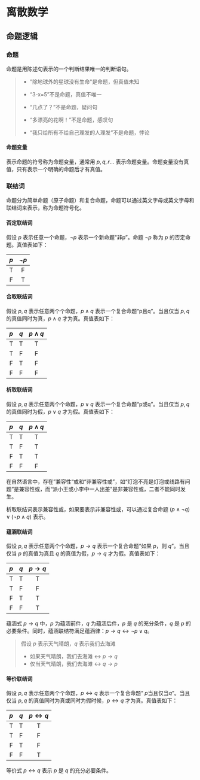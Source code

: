 # 离散数学

## 命题逻辑

### 命题

命题是用陈述句表示的一个判断结果唯一的判断语句。

>- ”除地球外的星球没有生命"是命题，但真值未知
>
>- “3-x=5”不是命题，真值不唯一
>
>- “几点了？”不是命题，疑问句
>
>- “多漂亮的花啊！”不是命题，感叹句
>- “我只给所有不给自己理发的人理发”不是命题，悖论

#### 命题变量

表示命题的符号称为命题变量，通常用 $p, q, r...$ 表示命题变量。命题变量没有真值，只有表示一个明确的命题后才有真值。

### 联结词

命题分为简单命题（原子命题）和复合命题，命题可以通过英文字母或英文字母和联结词来表示，称为命题符号化。

#### 否定联结词

假设 $p$ 表示任意一个命题，$\neg p$ 表示一个新命题"非p”。命题 $\neg p$ 称为 $p$ 的否定命题。真值表如下：

| $p$  | $\neg p$ |
| :--: | :------: |
|  T   |    F     |
|  F   |    T     |

#### 合取联结词

假设 $p, q$ 表示任意两个个命题，$p\wedge q$ 表示一个复合命题“p且q”。当且仅当 $p, q$ 的真值同时为真，$p\wedge q$ 才为真。真值表如下：

| $p$  | $q$  | $p\wedge q$ |
| :--: | :--: | :---------: |
|  T   |  T   |      T      |
|  T   |  F   |      F      |
|  F   |  T   |      F      |
|  F   |  F   |      F      |

#### 析取联结词

假设 $p, q$ 表示任意两个个命题，$p\vee q$ 表示一个复合命题“p或q”。当且仅当 $p, q$ 的真值同时为假，$p\vee q$ 才为假。真值表如下：

| $p$  | $q$  | $p\wedge q$ |
| :--: | :--: | :---------: |
|  T   |  T   |      T      |
|  T   |  F   |      T      |
|  F   |  T   |      T      |
|  F   |  F   |      F      |

在自然语言中，存在”兼容性“或和“非兼容性或”，如“灯泡不亮是灯泡或线路有问题”是兼容性或，而“派小王或小李中一人出差”是非兼容性或，二者不能同时发生。

析取联结词表示兼容性或，如果要表示非兼容性或，可以通过复合命题 $(p\wedge \neg q)\vee (\neg p \wedge q)$ 表示。

#### 蕴涵联结词

假设 $p, q$ 表示任意两个个命题，$p\rightarrow q$ 表示一个复合命题“如果 $p$，则 $q$”。当且仅当 $p$ 的真值为真且 $q$ 的真值为假，$p\rightarrow q$ 才为假。真值表如下：

| $p$  | $q$  | $p\rightarrow q$ |
| :--: | :--: | :--------------: |
|  T   |  T   |        T         |
|  T   |  F   |        F         |
|  F   |  T   |        T         |
|  F   |  F   |        T         |

蕴涵式 $p\rightarrow q$ 中，$p$ 为蕴涵前件，$q$ 为蕴涵后件，$p$ 是 $q$ 的充分条件，$q$ 是 $p$ 的必要条件。同时，蕴涵联结符满足蕴涵律：$p\rightarrow q \leftrightarrow \neg p \vee q$。

> 假设 $p$ 表示天气晴朗，$q$ 表示我们去海滩
>
> - 如果天气晴朗，我们去海滩 $\leftrightarrow$ $p\rightarrow q$
> - 仅当天气晴朗，我们去海滩 $\leftrightarrow$ $q\rightarrow p$

#### 等价联结词

假设 $p, q$ 表示任意两个个命题，$p\leftrightarrow q$ 表示一个复合命题“ $p$当且仅当$q$”。当且仅当 $p, q$ 的真值同时为真或同时为假时候，$p\leftrightarrow q$ 才为真。真值表如下：

| $p$  | $q$  | $p\leftrightarrow q$ |
| :--: | :--: | :------------------: |
|  T   |  T   |          T           |
|  T   |  F   |          F           |
|  F   |  T   |          F           |
|  F   |  F   |          T           |

等价式 $p\leftrightarrow q$ 表示 $p$ 是 $q$ 的充分必要条件。